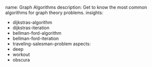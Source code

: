 name: Graph Algorithms
description: Get to know the most common algorithms for graph theory problems.
insights:
  - dijkstras-algorithm
  - dijkstras-iteration
  - bellman-ford-algorithm
  - bellman-ford-iteration
  - traveling-salesman-problem
aspects:
  - deep
  - workout
  - obscura
